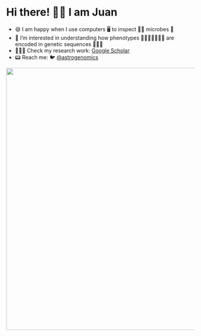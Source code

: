 # Hi there! 👍🏽 I am Juan

-  😄    I am happy when I use computers 🖥️ to inspect 🕵🏼 microbes 🦠
-  🔭    I’m interested in understanding how phenotypes 🕺🏼💃🏾🏋🏾‍♀️ are encoded in genetic sequences 🧬🧬🧬
-  🧑🏻‍🔬     Check my research work: [Google Scholar](https://scholar.google.com/citations?user=QOOpwFIAAAAJ&hl=en)
-  📟    Reach me:  🐦 [@astrogenomics](https://twitter.com/astrogenomics)


<img src="https://github.com/juanvillada/juanvillada.github.io/blob/master/img/github_page.png" width="700px">


<!--
**juanvillada/juanvillada** is a ✨ _special_ ✨ repository because its `README.md` (this file) appears on your GitHub profile.

Here are some ideas to get you started:

- 🔭 I’m currently working on ...
- 🌱 I’m currently learning ...
- 👯 I’m looking to collaborate on ...
- 🤔 I’m looking for help with ...
- 💬 Ask me about ...
- 😄 Pronouns: ...
- ⚡ Fun fact: ...

### Hi there 

I use computers to understand microbes
-->
